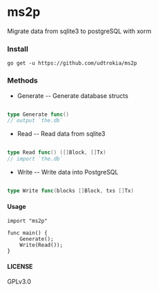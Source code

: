 # ms2p

Migrate data from sqlite3 to postgreSQL with xorm

### Install

```
go get -u https://github.com/udtrokia/ms2p

```

### Methods



+ Generate -- Generate database structs

```go

type Generate func() 
// output `the.db`

```
  


+ Read -- Read data from sqlite3

```go

type Read func() ([]Block, []Tx)
// import `the.db`

```



+ Write -- Write data into PostgreSQL

```go

type Write func(blocks []Block, txs []Tx) 

```


#### Usage

```Golang
import "ms2p"

func main() {
    Generate();
    Write(Read());
}

```


#### LICENSE

GPLv3.0

